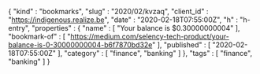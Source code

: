 {
  "kind" : "bookmarks",
  "slug" : "2020/02/kvzaq",
  "client_id" : "https://indigenous.realize.be",
  "date" : "2020-02-18T07:55:00Z",
  "h" : "h-entry",
  "properties" : {
    "name" : [ "Your balance is $0.30000000004" ],
    "bookmark-of" : [ "https://medium.com/selency-tech-product/your-balance-is-0-30000000004-b6f7870bd32e" ],
    "published" : [ "2020-02-18T07:55:00Z" ],
    "category" : [ "finance", "banking" ]
  },
  "tags" : [ "finance", "banking" ]
}
